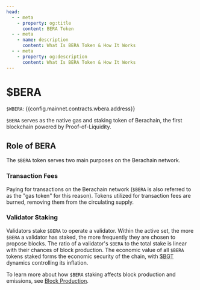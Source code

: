 ```yaml
---
head:
  - - meta
    - property: og:title
      content: BERA Token
  - - meta
    - name: description
      content: What Is BERA Token & How It Works
  - - meta
    - property: og:description
      content: What Is BERA Token & How It Works
---
```


<script setup>
  import Token from '@berachain/ui/Token';
  import config from '@berachain/config/constants.json';
</script>

# $BERA

`$WBERA`: <a target="_blank" :href="config.mainnet.dapps.berascan.url + '/address/' + config.mainnet.contracts.wbera.address">{{config.mainnet.contracts.wbera.address}}</a>

<ClientOnly>
  <Token title="$BERA" image="/assets/BERA.png" />
</ClientOnly>

`$BERA` serves as the native gas and staking token of Berachain, the first blockchain powered by Proof-of-Liquidity.

## Role of BERA

The `$BERA` token serves two main purposes on the Berachain network.

### Transaction Fees

Paying for transactions on the Berachain network (`$BERA` is also referred to as the "gas token" for this reason). Tokens utilized for transaction fees are burned, removing them from the circulating supply.

### Validator Staking

Validators stake `$BERA` to operate a validator. Within the active set, the more `$BERA` a validator has staked, the more frequently they are chosen to propose blocks. The ratio of a validator's `$BERA` to the total stake is linear with their chances of block production. The economic value of all `$BERA` tokens staked forms the economic security of the chain, with [$BGT](/learn/pol/tokens/bgt) dynamics controlling its inflation.

To learn more about how `$BERA` staking affects block production and emissions, see [Block Production](/learn/pol/bgtmath.md).
